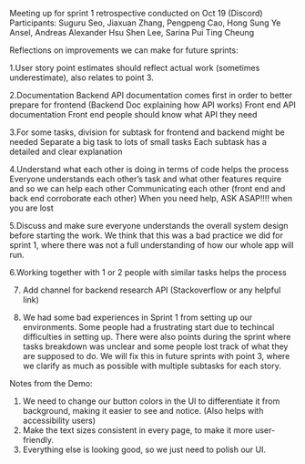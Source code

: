 Meeting up for sprint 1 retrospective conducted on Oct 19 (Discord) Participants: Suguru Seo, Jiaxuan Zhang, Pengpeng Cao, Hong Sung Ye Ansel, Andreas Alexander
Hsu Shen Lee, Sarina Pui Ting Cheung

Reflections on improvements we can make for future sprints:

1.User story point estimates should reflect actual work (sometimes underestimate), also relates to point 3.

2.Documentation 
   Backend API documentation comes first in order to better prepare for frontend
   (Backend Doc explaining how API works)
   Front end API documentation 
   Front end people should know what API they need

3.For some tasks, division for subtask for frontend and backend might be needed
Separate a big task to lots of small tasks
Each subtask has a detailed and clear explanation

4.Understand what each other is doing in terms of code helps the process
Everyone understands each other’s task and what other features require and so we can help each other
Communicating each other (front end and back end corroborate each other)
When you need help, ASK ASAP!!!!  when you are lost

5.Discuss and make sure everyone understands the overall system design before starting the work. We think that this was a bad practice we did for sprint 1,
where there was not a full understanding of how our whole app will run.

6.Working together with 1 or 2 people with similar tasks helps the process

7. Add channel for backend research API
   (Stackoverflow or any helpful link)

8. We had some bad experiences in Sprint 1 from setting up our environments. Some people had a frustrating start due to techincal difficulties in setting up. 
There were also points during the sprint where tasks breakdown was unclear and some people lost track of what they are supposed to do. We will fix this in future
sprints with point 3, where we clarify as much as possible with multiple subtasks for each story.


Notes from the Demo:
1. We need to change our button colors in the UI to differentiate it from background, making it easier to see and notice. (Also helps with accessibility users)
2. Make the text sizes consistent in every page, to make it more user-friendly.
3. Everything else is looking good, so we just need to polish our UI.


